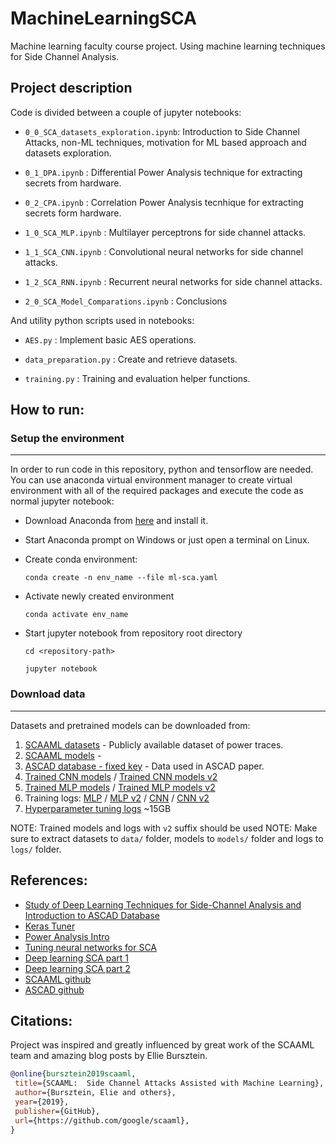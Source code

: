 # MachineLearningSCA
Machine learning faculty course project. Using machine learning techniques for Side Channel Analysis.

## Project description

Code is divided between a couple of jupyter notebooks:

* `0_0_SCA_datasets_exploration.ipynb`: Introduction to Side Channel Attacks, non-ML techniques, motivation for ML based approach and datasets exploration.

* `0_1_DPA.ipynb` : Differential Power Analysis technique for extracting secrets from hardware.

* `0_2_CPA.ipynb` : Correlation Power Analysis tecnhique for extracting secrets form hardware.

* `1_0_SCA_MLP.ipynb` : Multilayer perceptrons for side channel attacks.

* `1_1_SCA_CNN.ipynb` : Convolutional neural networks for side channel attacks.

* `1_2_SCA_RNN.ipynb` : Recurrent neural networks for side channel attacks.

* `2_0_SCA_Model_Comparations.ipynb` : Conclusions


And utility python scripts used in notebooks:

* `AES.py` : Implement basic AES operations.

* `data_preparation.py` : Create and retrieve datasets.

* `training.py` : Training and evaluation helper functions.

## How to run:

### Setup the environment
---
In order to run code in this repository, python <version> and tensorflow <version> are needed.
You can use anaconda virtual environment manager to create virtual environment with all of the required packages and execute the code as normal jupyter notebook:

* Download Anaconda from [here](https://docs.conda.io/en/latest/miniconda.html) and install it.

* Start Anaconda prompt on Windows or just open a terminal on Linux.

* Create conda environment:

    `conda create -n env_name --file ml-sca.yaml`

* Activate newly created environment

    `conda activate env_name`
    
* Start jupyter notebook from repository root directory

    `cd <repository-path>`
    
    `jupyter notebook`

### Download data
---
Datasets and pretrained models can be downloaded from:

1) [SCAAML datasets](https://storage.googleapis.com/scaaml-public/scaaml_intro/datasets.zip) - Publicly available dataset of power traces.
2) [SCAAML models](https://storage.googleapis.com/scaaml-public/scaaml_intro/models.zip) - 
3) [ASCAD database - fixed key](https://www.data.gouv.fr/s/resources/ascad/20180530-163000/ASCAD_data.zip) - Data used in ASCAD paper.
4) [Trained CNN models](https://drive.google.com/file/d/1F1Ju0JOqwYjhIOejbE9-5SuhUwVdLkXV/view?usp=sharing) / [Trained CNN models v2](https://drive.google.com/file/d/1VpYskTj2vuEPUXbhwtuDbGhKtafVAELz/view?usp=sharing)
5) [Trained MLP models](https://drive.google.com/file/d/11nqK43Gc1Rj7C3eHS_hiTtDB4xndE8BY/view?usp=sharing) / [Trained MLP models v2](https://drive.google.com/file/d/1m5j2wcQqguRF8GyDPRpcsd2i_M-Q-owt/view?usp=sharing)
6) Training logs: [MLP](https://drive.google.com/file/d/1MBjH5ChTuFMZqtUB0Ep8hzKkc8AfMKMG/view?usp=sharing) / [MLP v2](https://drive.google.com/file/d/1zwGxjPSSecVEGTzWKA3Mq3nh9VbygTDL/view?usp=sharing) / [CNN](https://drive.google.com/file/d/1yjopZDvr9RLPdVC11ZBnRNumEBshNUGl/view?usp=sharing) / [CNN v2](https://drive.google.com/file/d/1V5udILYhUlZ0ptuTB67i0NfdS0IRazlu/view?usp=sharing)
7) [Hyperparameter tuning logs](https://mega.nz/file/iKRSkCZS#8tEcd60-DKmqPfbeLEQp6vRlsuPNf1wVp8o5Jc-Xnhw) ~15GB

NOTE: Trained models and logs with `v2` suffix should be used
NOTE: Make sure to extract datasets to `data/` folder, models to `models/` folder and logs to `logs/` folder. 

## References:

* [Study of Deep Learning Techniques for
Side-Channel Analysis and Introduction to
ASCAD Database](https://eprint.iacr.org/2018/053.pdf 'ASCAD')
* [Keras Tuner](https://keras.io/guides/keras_tuner/getting_started/ 'Keras Tuner')
* [Power Analysis Intro](https://www.youtube.com/watch?v=OlX-p4AGhWs&t=7s 'SCA intro')
* [Tuning neural networks for SCA](https://www.youtube.com/watch?v=uSpFfacjU4g&t=2146s 'Riscure NN tuning')
* [Deep learning SCA part 1](https://elie.net/blog/security/hacker-guide-to-deep-learning-side-channel-attacks-the-theory/#toc-7 'SCA DL theory')
* [Deep learning SCA part 2](https://elie.net/blog/security/hacker-guide-to-deep-learning-side-channel-attacks-code-walkthrough/ 'SCA DL code')
* [SCAAML github](https://github.com/google/scaaml/tree/1de561a95416f54d44b6fd18c79799064ea83163 'SCAAML github')
* [ASCAD github](https://github.com/ANSSI-FR/ASCAD 'ASCAD github')

## Citations:
    
 Project was inspired and greatly influenced by great work of the SCAAML team and amazing blog posts by Ellie Bursztein.
    
 ```bibtex
@online{bursztein2019scaaml,
  title={SCAAML:  Side Channel Attacks Assisted with Machine Learning},
  author={Bursztein, Elie and others},
  year={2019},
  publisher={GitHub},
  url={https://github.com/google/scaaml},
}
```
